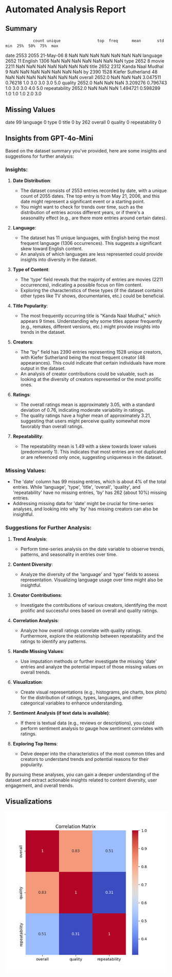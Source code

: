 # Automated Analysis Report

## Summary

                count unique                top  freq      mean       std  min  25%  50%  75%  max
date             2553   2055          21-May-06     8       NaN       NaN  NaN  NaN  NaN  NaN  NaN
language         2652     11            English  1306       NaN       NaN  NaN  NaN  NaN  NaN  NaN
type             2652      8              movie  2211       NaN       NaN  NaN  NaN  NaN  NaN  NaN
title            2652   2312  Kanda Naal Mudhal     9       NaN       NaN  NaN  NaN  NaN  NaN  NaN
by               2390   1528  Kiefer Sutherland    48       NaN       NaN  NaN  NaN  NaN  NaN  NaN
overall        2652.0    NaN                NaN   NaN  3.047511   0.76218  1.0  3.0  3.0  3.0  5.0
quality        2652.0    NaN                NaN   NaN  3.209276  0.796743  1.0  3.0  3.0  4.0  5.0
repeatability  2652.0    NaN                NaN   NaN  1.494721  0.598289  1.0  1.0  1.0  2.0  3.0

## Missing Values

date              99
language           0
type               0
title              0
by               262
overall            0
quality            0
repeatability      0

## Insights from GPT-4o-Mini

Based on the dataset summary you've provided, here are some insights and suggestions for further analysis:

### Insights:
1. **Date Distribution**:
   - The dataset consists of 2553 entries recorded by date, with a unique count of 2055 dates. The top entry is from May 21, 2006, and this date might represent a significant event or a starting point.
   - You might want to check for trends over time, such as the distribution of entries across different years, or if there's a seasonality effect (e.g., are there more entries around certain dates).

2. **Language**:
   - The dataset has 11 unique languages, with English being the most frequent language (1306 occurrences). This suggests a significant skew toward English content.
   - An analysis of which languages are less represented could provide insights into diversity in the dataset.

3. **Type of Content**:
   - The 'type' field reveals that the majority of entries are movies (2211 occurrences), indicating a possible focus on film content.
   - Exploring the characteristics of these types (if the dataset contains other types like TV shows, documentaries, etc.) could be beneficial.

4. **Title Popularity**:
   - The most frequently occurring title is "Kanda Naal Mudhal," which appears 9 times. Understanding why some titles appear frequently (e.g., remakes, different versions, etc.) might provide insights into trends in the dataset.

5. **Creators**:
   - The "by" field has 2390 entries representing 1528 unique creators, with Kiefer Sutherland being the most frequent creator (48 appearances). This could indicate that certain individuals have more output in the dataset.
   - An analysis of creator contributions could be valuable, such as looking at the diversity of creators represented or the most prolific ones.

6. **Ratings**:
   - The overall ratings mean is approximately 3.05, with a standard deviation of 0.76, indicating moderate variability in ratings.
   - The quality ratings have a higher mean of approximately 3.21, suggesting that users might perceive quality somewhat more favorably than overall ratings.

7. **Repeatability**:
   - The repeatability mean is 1.49 with a skew towards lower values (predominantly 1). This indicates that most entries are not duplicated or are referenced only once, suggesting uniqueness in the dataset.

### Missing Values:
- The 'date' column has 99 missing entries, which is about 4% of the total entries. While 'language', 'type', 'title', 'overall', 'quality', and 'repeatability' have no missing entries, 'by' has 262 (about 10%) missing entries.
- Addressing missing data for 'date' might be crucial for time-series analyses, and looking into why 'by' has missing creators can also be insightful.

### Suggestions for Further Analysis:
1. **Trend Analysis**:
   - Perform time-series analysis on the date variable to observe trends, patterns, and seasonality in entries over time.

2. **Content Diversity**:
   - Analyze the diversity of the 'language' and 'type' fields to assess representation. Visualizing language usage over time might also be insightful.

3. **Creator Contributions**:
   - Investigate the contributions of various creators, identifying the most prolific and successful ones based on overall and quality ratings.

4. **Correlation Analysis**:
   - Analyze how overall ratings correlate with quality ratings. Furthermore, explore the relationship between repeatability and the ratings to identify any patterns.

5. **Handle Missing Values**:
   - Use imputation methods or further investigate the missing 'date' entries and analyze the potential impact of those missing values on overall trends.

6. **Visualization**:
   - Create visual representations (e.g., histograms, pie charts, box plots) for the distribution of ratings, types, languages, and other categorical variables to enhance understanding.

7. **Sentiment Analysis (if text data is available)**:
   - If there is textual data (e.g., reviews or descriptions), you could perform sentiment analysis to gauge how sentiment correlates with ratings.

8. **Exploring Top Items**:
   - Delve deeper into the characteristics of the most common titles and creators to understand trends and potential reasons for their popularity.

By pursuing these analyses, you can gain a deeper understanding of the dataset and extract actionable insights related to content diversity, user engagement, and overall trends.

## Visualizations

![correlation_matrix.png](correlation_matrix.png)
